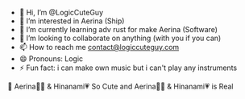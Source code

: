- 👋 Hi, I’m @LogicCuteGuy
- 👀 I’m interested in Aerina (Ship)
- 🌱 I’m currently learning adv rust for make Aerina (Software)
- 💞️ I’m looking to collaborate on anything (with you if you can)
- 📫 How to reach me contact@logiccuteguy.com
- 😄 Pronouns: Logic
- ⚡ Fun fact: i can make own music but i can't play any instruments 

<!---
LogicCuteGuy/LogicCuteGuy is a ✨ special ✨ repository because its `README.md` (this file) appears on your GitHub profile.
You can click the Preview link to take a look at your changes.
--->
🥰 Aerina💛💙 & Hinanami💗 So Cute and Aerina💛💙 & Hinanami💗 is Real
